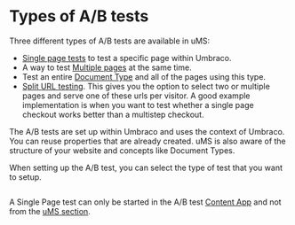 # Types of A/B tests

Three different types of A/B tests are available in uMS:

- [Single page tests](/a-b-testing/types-of-a-b-tests/single-page-a-b-test/) to test a specific page within Umbraco.
- A way to test [Multiple pages](/a-b-testing/types-of-a-b-tests/multiple-pages/) at the same time.
- Test an entire [Document Type](/a-b-testing/types-of-a-b-tests/per-document-type/) and all of the pages using this type.
- [Split URL testing](./split-url-test.md). This gives you the option to select two or multiple pages and serve one of these urls per visitor. A good example implementation is when you want to test whether a single page checkout works better than a multistep checkout.

The A/B tests are set up within Umbraco and uses the context of Umbraco. You can reuse properties that are already created. uMS is also aware of the structure of your website and concepts like Document Types.

When setting up the A/B test, you can select the type of test that you want to setup.

![]()

A Single Page test can only be started in the A/B test [Content App](/the-umarketingsuite-broad-overview/content-apps/) and not from the [uMS section](unpublished-item-51de601d-1366-488a-8ad8-0b7f52c02be5).
